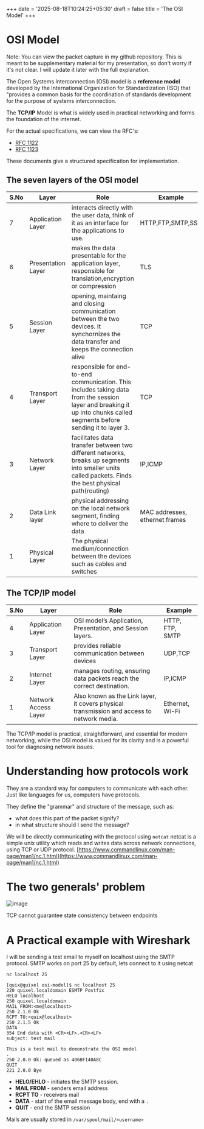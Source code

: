 +++
date = '2025-08-18T10:24:25+05:30'
draft = false 
title = 'The OSI Model'
+++

# OSI Model 

Note: You can view the packet capture in my github repository. This is meant to be supplementary material for my presentation, so don't worry if it's not clear. I will update it later with the full explanation.

The Open Systems Interconnection (OSI) model is a **reference model** developed by the International Organization for Standardization (ISO) that "provides a common basis for the coordination of standards development for the purpose of systems interconnection.

The **TCP/IP** Model is what is widely used in practical networking and forms the foundation of the internet.

For the actual specifications, we can view the RFC's: 

- [RFC 1122](https://www.rfc-editor.org/rfc/rfc1122)
- [RFC 1123](https://www.rfc-editor.org/rfc/rfc1123)

These documents give a structured specification for implementation.


## The seven layers of the OSI model

| S.No | Layer | Role | Example |
| ---  | ---   | ---- | ---               |
| 7    | Application Layer | interacts directly with the user data, think of it as an interface for the applications to use. | HTTP,FTP,SMTP,SSH |
| 6    | Presentation Layer | makes the data presentable for the application layer, responsible for translation,encryption or compression | TLS | 
| 5    | Session Layer | opening, maintaing and closing communication between the two devices. It synchornizes the data transfer and keeps the connection alive | TCP |
| 4    | Transport Layer | responsible for end-to-end communication. This includes taking data from the session layer and breaking it up into chunks called segments before sending it to layer 3. | TCP | 
| 3    | Network Layer   | facilitates data transfer between two different networks, breaks up segments into smaller units called packets. Finds the best physical path(routing) | IP,ICMP | 
| 2    | Data Link layer | physical addressing on the local network segment, finding where to deliver the data | MAC addresses, ethernet frames | 
| 1    | Physical Layer  | The physical medium/connection between the devices such as cables and switches | | 

## The TCP/IP model 

| S.No | Layer | Role | Example |
| ---  | ---   | ---- | ---     |
| 4    | Application Layer | OSI model’s Application, Presentation, and Session layers. | HTTP, FTP, SMTP |
| 3    | Transport Layer   | provides reliable communication between devices | UDP,TCP | 
| 2    | Internet Layer    | manages routing, ensuring data packets reach the correct destination.  | IP,ICMP | 
| 1    | Network Access Layer |  Also known as the Link layer, it covers physical transmission and access to network media. | Ethernet, Wi-Fi | 

The TCP/IP model is practical, straightforward, and essential for modern networking, while the OSI model is valued for its clarity and is a powerful tool for diagnosing network issues.

# Understanding how protocols work 

They are a standard way for computers to communicate with each other. Just like languages for us, computers have protocols.

They define the "grammar" and structure of the message, such as:
- what does this part of the packet signify? 
- in what structure should I send the message?

We will be directly communicating with the protocol using `netcat`
netcat is a simple unix utility which reads and writes data across network connections, using TCP or UDP protocol.
[https://www.commandlinux.com/man-page/man1/nc.1.html](https://www.commandlinux.com/man-page/man1/nc.1.html)

# The two generals' problem 

![image](2-generals.png)


TCP cannot guarantee state consistency between endpoints

# A Practical example with Wireshark

I will be sending a test email to myself on localhost using the SMTP protocol. SMTP works on port 25 by default, lets connect to it using netcat 

`nc localhost 25`

```
[quix@quixel osi-model]$ nc localhost 25
220 quixel.localdomain ESMTP Postfix
HELO localhost
250 quixel.localdomain
MAIL FROM:<me@localhost> 
250 2.1.0 Ok
RCPT TO:<quix@localhost>
250 2.1.5 Ok
DATA
354 End data with <CR><LF>.<CR><LF>
subject: test mail

This is a test mail to demonstrate the OSI model
.
250 2.0.0 Ok: queued as 406BF140A8C
QUIT
221 2.0.0 Bye
```



- **HELO/EHLO** - initiates the SMTP session. 
- **MAIL FROM** - senders email address 
- **RCPT TO** - receivers mail 
- **DATA** - start of the email message body, end with a `.`
- **QUIT** - end the SMTP session

Mails are usually stored in `/var/spool/mail/<username>`

